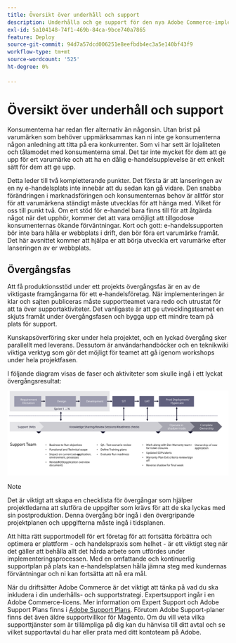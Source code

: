 ```yaml
---
title: Översikt över underhåll och support
description: Underhålla och ge support för den nya Adobe Commerce-implementeringen.
exl-id: 5a104148-74f1-469b-84ca-9bce740a7865
feature: Deploy
source-git-commit: 94d7a57dcd006251e8eefbdb4ec3a5e140bf43f9
workflow-type: tm+mt
source-wordcount: '525'
ht-degree: 0%

---
```


# Översikt över underhåll och support

Konsumenterna har redan fler alternativ än någonsin. Utan brist på varumärken som behöver uppmärksammas kan ni inte ge konsumenterna någon anledning att titta på era konkurrenter. Som vi har sett är lojaliteten och tålamodet med konsumenterna smal. Det tar inte mycket för dem att ge upp för ert varumärke och att ha en dålig e-handelsupplevelse är ett enkelt sätt för dem att ge upp.

Detta leder till två kompletterande punkter. Det första är att lanseringen av en ny e-handelsplats inte innebär att du sedan kan gå vidare. Den snabba förändringen i marknadsföringen och konsumenternas behov är alltför stor för att varumärkena ständigt måste utvecklas för att hänga med. Vilket för oss till punkt två. Om ert stöd för e-handel bara finns till för att åtgärda något när det upphör, kommer det att vara omöjligt att tillgodose konsumenternas ökande förväntningar. Kort och gott: e-handelssupporten bör inte bara hålla er webbplats i drift, den bör föra ert varumärke framåt. Det här avsnittet kommer att hjälpa er att börja utveckla ert varumärke efter lanseringen av er webbplats.

## Övergångsfas

Att få produktionsstöd under ett projekts övergångsfas är en av de viktigaste framgångarna för ett e-handelsföretag. När implementeringen är klar och sajten publiceras måste supportteamet vara redo och utrustat för att ta över supportaktiviteter. Det vanligaste är att ge utvecklingsteamet en skjuts framåt under övergångsfasen och bygga upp ett mindre team på plats för support.

Kunskapsöverföring sker under hela projektet, och en lyckad övergång sker parallellt med leverans. Dessutom är användarhandböcker och en teknikwiki viktiga verktyg som gör det möjligt för teamet att gå igenom workshops under hela projektfasen.

I följande diagram visas de faser och aktiviteter som skulle ingå i ett lyckat övergångsresultat:

![Diagram som visar faser i övergångsprocessen](../../assets/playbooks/transition-diagram.svg)

>[!NOTE]
>
> Det är viktigt att skapa en checklista för övergångar som hjälper projektledarna att slutföra de uppgifter som krävs för att de ska lyckas med sin postproduktion. Denna övergång bör ingå i den övergripande projektplanen och uppgifterna måste ingå i tidsplanen.

Att hitta rätt supportmodell för ert företag för att fortsätta förbättra och optimera er plattform - och handelspraxis som helhet - är ett viktigt steg när det gäller att behålla allt det hårda arbete som utfördes under implementeringsprocessen. Med en omfattande och kontinuerlig supportplan på plats kan e-handelsplatsen hålla jämna steg med kundernas förväntningar och ni kan fortsätta att nå era mål.

När du driftsätter Adobe Commerce är det viktigt att tänka på vad du ska inkludera i din underhålls- och supportstrategi.
Expertsupport ingår i en Adobe Commerce-licens. Mer information om Expert Support och Adobe Support Plans finns i [Adobe Support Plans](https://business.adobe.com/customers/consulting-services/premier-support.html).
Förutom Adobe Support-planer finns det även äldre supportvillkor för Magento. Om du vill veta vilka supporttjänster som är tillämpliga på dig kan du hänvisa till ditt avtal och se vilket supportavtal du har eller prata med ditt kontoteam på Adobe.
